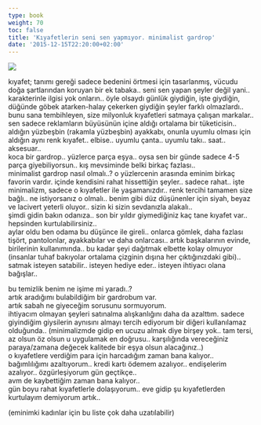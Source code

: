 ```yaml
---
type: book
weight: 70
toc: false
title: 'Kıyafetlerin seni sen yapmıyor. minimalist gardrop'
date: '2015-12-15T22:20:00+02:00'
---
```

![](/courses/minimalizm/IMG_6500.jpg)

  kıyafet; tanımı gereği sadece bedenini örtmesi için tasarlanmış, vücudu doğa şartlarından koruyan bir ek tabaka..      seni sen yapan şeyler değil yani.. karakterinle ilgisi yok onların.. öyle olsaydı günlük giydiğin, işte giydiğin, düğünde göbek atarken-halay çekerken giydiğin şeyler farklı olmazlardı.. bunu sana tembihleyen, size milyonluk kıyafetleri satmaya çalışan markalar..        
      sen sadece reklamların büyüsünün içine aldığı ortalama bir tüketicisin.. aldığın yüzbeşbin (rakamla yüzbeşbin) ayakkabı, onunla uyumlu olması için aldığın aynı renk kıyafet.. elbise.. uyumlu çanta.. uyumlu takı.. saat.. aksesuar..         
      koca bir gardrop.. yüzlerce parça eşya..       oysa sen bir günde sadece 4-5 parça giyebiliyorsun.. kış mevsiminde belki birkaç fazlası..       
      minimalist gardrop nasıl olmalı..?      o yüzlercenin arasında eminim birkaç favorin vardır. içinde kendisini rahat hissettiğin şeyler.. sadece rahat.. işte minimalizm, sadece o kıyafetler ile yaşamanızdır.. renk tercihi tamamen size bağlı.. ne istiyorsanız o olmalı.. benim gibi düz düşünenler için siyah, beyaz ve lacivert yeterli oluyor.. sizin ki sizin sevdanızla alakalı..        
      şimdi gidin bakın odanıza.. son bir yıldır giymediğiniz kaç tane kıyafet var.. hepsinden kurtulabilirsiniz..  
      aylar oldu ben odama bu düşünce ile gireli.. onlarca gömlek, daha fazlası tişört, pantolonlar, ayakkabılar ve daha onlarcası.. artık başkalarının evinde, birilerinin kullanımında.. bu kadar şeyi dağıtmak elbette kolay olmuyor (insanlar tuhaf bakıyolar ortalama çizginin dışına her çıktığınızdaki gibi).. satmak isteyen satabilir.. isteyen hediye eder.. isteyen ihtiyacı olana bağışlar..   
      
bu temizlik benim ne işime mi yaradı..?    
artık aradığımı bulabildiğim bir gardrobum var.   
artık sabah ne giyeceğim sorusunu sormuyorum.    
ihtiyacım olmayan şeyleri satınalma alışkanlığını daha da azalttım. sadece giyindiğim giysilerin aynısını almayı tercih ediyorum bir diğeri kullanılamaz olduğunda.. (minimalizmde gidip en ucuzu almak diye birşey yok.. tam tersi, az olsun öz olsun u uygulamak en doğrusu.. karşılığında vereceğiniz paraya/zamana değecek kalitede bir eşya olsun alacağınız..)   
o kıyafetlere verdiğim para için harcadığım zaman bana kalıyor.. bağımlılığımı azaltıyorum.. kredi kartı ödemem azalıyor.. endişelerim azalıyor.. özgürleşiyorum gün geçtikçe..   
avm de kaybettiğim zaman bana kalıyor..   
gün boyu rahat kıyafetlerle dolaşıyorum.. eve gidip şu kıyafetlerden kurtulayım demiyorum artık..   

  (eminimki kadınlar için bu liste çok daha uzatılabilir)    